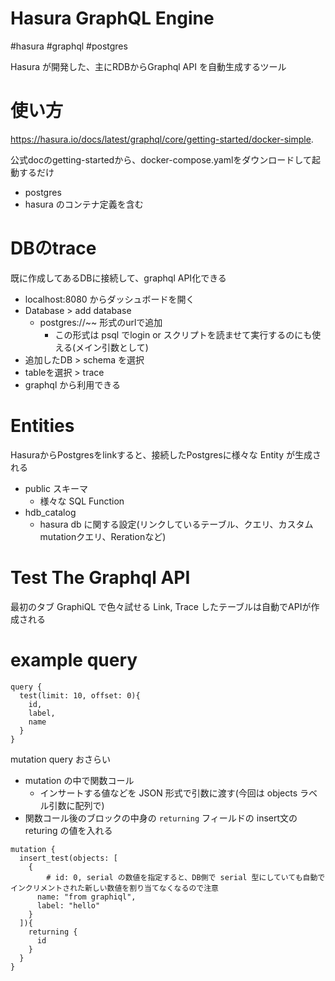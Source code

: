# Hasura GraphQL Engine

#hasura #graphql #postgres

Hasura が開発した、主にRDBからGraphql API を自動生成するツール

# 使い方

https://hasura.io/docs/latest/graphql/core/getting-started/docker-simple.

公式docのgetting-startedから、docker-compose.yamlをダウンロードして起動するだけ
- postgres
- hasura
のコンテナ定義を含む


# DBのtrace

既に作成してあるDBに接続して、graphql API化できる

- localhost:8080 からダッシュボードを開く
- Database > add database
  - postgres://~~ 形式のurlで追加
    - この形式は psql でlogin or スクリプトを読ませて実行するのにも使える(メイン引数として)
- 追加したDB > schema を選択
- tableを選択 > trace
- graphql から利用できる

# Entities
HasuraからPostgresをlinkすると、接続したPostgresに様々な Entity が生成される

- public スキーマ
  - 様々な SQL Function
- hdb_catalog
  - hasura db に関する設定(リンクしているテーブル、クエリ、カスタムmutationクエリ、Rerationなど)


# Test The Graphql API
最初のタブ GraphiQL で色々試せる
Link, Trace したテーブルは自動でAPIが作成される

# example query
```
query {
  test(limit: 10, offset: 0){
    id,
    label,
    name
  }
}
```

mutation query おさらい
- mutation の中で関数コール
  - インサートする値などを JSON 形式で引数に渡す(今回は objects ラベル引数に配列で)
- 関数コール後のブロックの中身の `returning` フィールドの insert文の returing の値を入れる
```
mutation {
  insert_test(objects: [
    {
    	# id: 0, serial の数値を指定すると、DB側で serial 型にしていても自動でインクリメントされた新しい数値を割り当てなくなるので注意
      name: "from graphiql",
      label: "hello"
    }
  ]){
    returning {
      id
    }
  }
}
```



